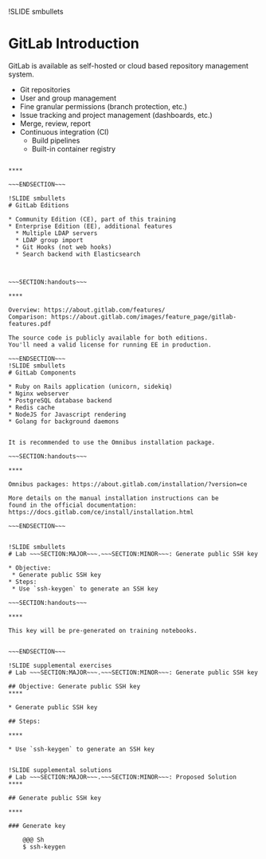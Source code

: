 !SLIDE smbullets
# GitLab Introduction

GitLab is available as self-hosted or cloud based repository management
system.

* Git repositories
* User and group management
* Fine granular permissions (branch protection, etc.)
* Issue tracking and project management (dashboards, etc.)
* Merge, review, report
* Continuous integration (CI)
  * Build pipelines
  * Built-in container registry

~~~SECTION:handouts~~~

****

~~~ENDSECTION~~~

!SLIDE smbullets
# GitLab Editions

* Community Edition (CE), part of this training
* Enterprise Edition (EE), additional features
  * Multiple LDAP servers
  * LDAP group import
  * Git Hooks (not web hooks)
  * Search backend with Elasticsearch



~~~SECTION:handouts~~~

****

Overview: https://about.gitlab.com/features/
Comparison: https://about.gitlab.com/images/feature_page/gitlab-features.pdf

The source code is publicly available for both editions.
You'll need a valid license for running EE in production.

~~~ENDSECTION~~~
!SLIDE smbullets
# GitLab Components

* Ruby on Rails application (unicorn, sidekiq)
* Nginx webserver
* PostgreSQL database backend
* Redis cache
* NodeJS for Javascript rendering
* Golang for background daemons


It is recommended to use the Omnibus installation package.

~~~SECTION:handouts~~~

****

Omnibus packages: https://about.gitlab.com/installation/?version=ce

More details on the manual installation instructions can be
found in the official documentation: https://docs.gitlab.com/ce/install/installation.html

~~~ENDSECTION~~~


!SLIDE smbullets
# Lab ~~~SECTION:MAJOR~~~.~~~SECTION:MINOR~~~: Generate public SSH key

* Objective:
 * Generate public SSH key
* Steps:
 * Use `ssh-keygen` to generate an SSH key

~~~SECTION:handouts~~~

****

This key will be pre-generated on training notebooks.


~~~ENDSECTION~~~

!SLIDE supplemental exercises
# Lab ~~~SECTION:MAJOR~~~.~~~SECTION:MINOR~~~: Generate public SSH key

## Objective: Generate public SSH key
****

* Generate public SSH key

## Steps:

****

* Use `ssh-keygen` to generate an SSH key


!SLIDE supplemental solutions
# Lab ~~~SECTION:MAJOR~~~.~~~SECTION:MINOR~~~: Proposed Solution
****

## Generate public SSH key

****

### Generate key

    @@@ Sh
    $ ssh-keygen


